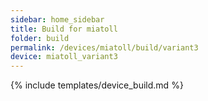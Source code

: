 ```yaml
---
sidebar: home_sidebar
title: Build for miatoll
folder: build
permalink: /devices/miatoll/build/variant3
device: miatoll_variant3
---
```

{% include templates/device_build.md %}
